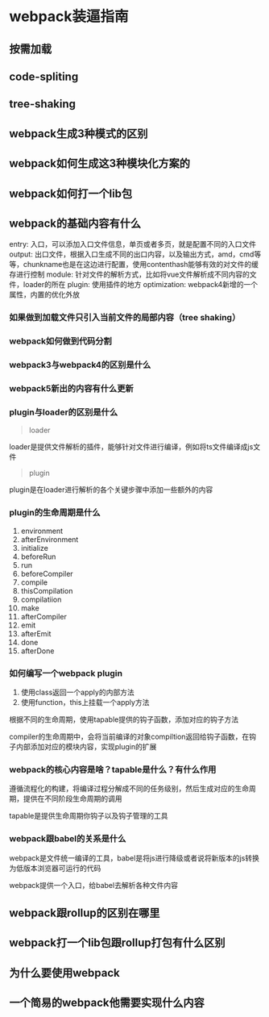 # webpack装逼指南

## 按需加载

## code-spliting

## tree-shaking

## webpack生成3种模式的区别

## webpack如何生成这3种模块化方案的

## webpack如何打一个lib包

## webpack的基础内容有什么

entry: 入口，可以添加入口文件信息，单页或者多页，就是配置不同的入口文件
output: 出口文件，根据入口生成不同的出口内容，以及输出方式，amd，cmd等等，chunkname也是在这边进行配置，使用contenthash能够有效的对文件的缓存进行控制
module: 针对文件的解析方式，比如将vue文件解析成不同内容的文件，loader的所在
plugin: 使用插件的地方
optimization: webpack4新增的一个属性，内置的优化外放

### 如果做到加载文件只引入当前文件的局部内容（tree shaking）

### webpack如何做到代码分割

### webpack3与webpack4的区别是什么

### webpack5新出的内容有什么更新

### plugin与loader的区别是什么

> loader

loader是提供文件解析的插件，能够针对文件进行编译，例如将ts文件编译成js文件

> plugin

plugin是在loader进行解析的各个关键步骤中添加一些额外的内容

### plugin的生命周期是什么

1. environment
2. afterEnvironment
3. initialize
4. beforeRun
5. run
6. beforeCompiler
7. compile
8. thisCompilation
9. compilatiion
10. make
11. afterCompiler
12. emit
13. afterEmit
14. done
15. afterDone

### 如何编写一个webpack plugin

1. 使用class返回一个apply的内部方法
2. 使用function，this上挂载一个apply方法

根据不同的生命周期，使用tapable提供的钩子函数，添加对应的钩子方法

compiler的生命周期中，会将当前编译的对象compiltion返回给钩子函数，在钩子内部添加对应的模块内容，实现plugin的扩展

### webpack的核心内容是啥？tapable是什么？有什么作用

遵循流程化的构建，将编译过程分解成不同的任务级别，然后生成对应的生命周期，提供在不同阶段生命周期的调用

tapable是提供生命周期你钩子以及钩子管理的工具

### webpack跟babel的关系是什么

webpack是文件统一编译的工具，babel是将js进行降级或者说将新版本的js转换为低版本浏览器可运行的代码

webpack提供一个入口，给babel去解析各种文件内容

## webpack跟rollup的区别在哪里

## webpack打一个lib包跟rollup打包有什么区别

## 为什么要使用webpack

## 一个简易的webpack他需要实现什么内容
